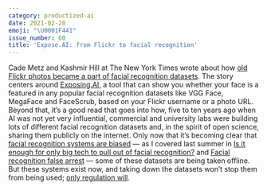```yaml
---
category: productized-ai
date: 2021-02-28
emoji: "\U0001F441"
issue_number: 60
title: 'Expose.AI: from Flickr to facial recognition'
---
```


Cade Metz and Kashmir Hill at The New York Times wrote about how [old Flickr photos became a part of facial recognition datasets](https://www.nytimes.com/2021/01/31/technology/facial-recognition-photo-tool.html?utm_campaign=Dynamically%20Typed&utm_medium=email&utm_source=Revue%20newsletter).
The story centers around [Exposing.AI](https://exposing.ai?utm_campaign=Dynamically%20Typed&utm_medium=email&utm_source=Revue%20newsletter), a tool that can show you whether your face is a featured in any popular facial recognition datasets like VGG Face, MegaFace and FaceScrub, based on your Flickr username or a photo URL.
Beyond that, it’s a good read that goes into how, five to ten years ago when AI was not yet very influential, commercial and university labs were building lots of different facial recognition datasets and, in the spirit of open science, sharing them publicly on the internet.
Only now that it’s becoming clear that [facial recognition systems are biased](https://dynamically-typed.netlify.app/links/productized-ai/200927-facial-recognition-remains-biased/?utm_campaign=Dynamically%20Typed&utm_medium=email&utm_source=Revue%20newsletter) — as I covered last summer in [Is it enough for only big tech to pull out of facial recognition?](https://dynamically-typed.netlify.app/stories/2020/big-tech-exits-facial-recognition/?utm_campaign=Dynamically%20Typed&utm_medium=email&utm_source=Revue%20newsletter) and [Facial recognition false arrest](https://dynamically-typed.netlify.app/links/productized-ai/200705-facial-recognition-false-arrest/?utm_campaign=Dynamically%20Typed&utm_medium=email&utm_source=Revue%20newsletter) — some of these datasets are being taken offline.
But these systems exist now, and taking down the datasets won’t stop them from being used; [only regulation will](https://dynamically-typed.netlify.app/links/productized-ai/200802-us-facial-recognition-legislation/?utm_campaign=Dynamically%20Typed&utm_medium=email&utm_source=Revue%20newsletter).